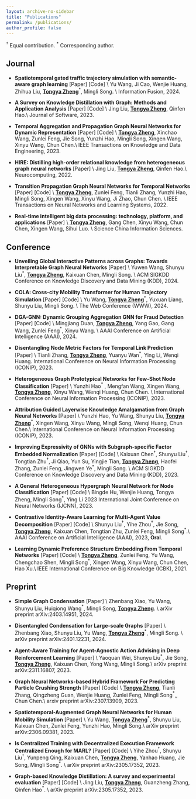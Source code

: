 ```yaml
---
layout: archive-no-sidebar
title: "Publications"
permalink: /publications/
author_profile: false
---
```


$^\dagger$ Equal contribution. $^*$ Corresponding author.

## Journal

- **Spatiotemporal gated traffic trajectory simulation with semantic-aware graph learning** <a href="https://www.sciencedirect.com/science/article/pii/S1566253524001829" target="_blank" style="text-decoration: none">\[Paper\]</a> <a href="https://github.com/Star607/STEGA" target="_blank" style="text-decoration: none">\[Code\]</a> \\
  Yu Wang, Ji Cao, Wenjie Huang, Zhihua Liu, **<u>Tongya Zheng</u>**$^*$, Mingli Song. \\
  Information Fusion, 2024.

- **A Survey on Knowledge Distillation with Graph: Methods and Application Analysis** <a href="https://www.jos.org.cn/josen/article/abstract/mi007" target="_blank" style="text-decoration: none">\[Paper\]</a> <a href="https://github.com/liujing1023/Graph-based-Knowledge-Distillation" target="_blank" style="text-decoration: none">\[Code\]</a> \\
  Jing Liu, **<u>Tongya Zheng</u>**, Qinfen Hao.\\
  Journal of Software, 2023.

- **Temporal Aggregation and Propagation Graph Neural Networks for Dynamic Representation** <a href="https://ieeexplore.ieee.org/abstract/document/10094005" target="_blank" style="text-decoration: none">\[Paper\]</a> <a href="https://github.com/doujiang-zheng/TAP-GNN" target="_blank" style="text-decoration: none">\[Code\]</a> \\
  **<u>Tongya Zheng</u>**, Xinchao Wang, Zunlei Feng, Jie Song, Yunzhi Hao, Mingli Song, Xingen Wang, Xinyu Wang, Chun Chen.\\
  IEEE Transactions on Knowledge and Data Engineering, 2023.

- **HIRE: Distilling high-order relational knowledge from heterogeneous graph neural networks** <a href="https://www.sciencedirect.com/science/article/pii/S0925231222009961" target="_blank" style="text-decoration: none">\[Paper\]</a> \\
  Jing Liu, **<u>Tongya Zheng</u>**, Qinfen Hao.\\
  Neurocomputing, 2022.

- **Transition Propagation Graph Neural Networks for Temporal Networks** <a href="https://ieeexplore.ieee.org/abstract/document/9955364" target="_blank" style="text-decoration: none">\[Paper\]</a> <a href="https://github.com/doujiang-zheng/TIP-GNN" target="_blank" style="text-decoration: none">\[Code\]</a> \\
  **<u>Tongya Zheng</u>**, Zunlei Feng, Tianli Zhang, Yunzhi Hao, Mingli Song, Xingen Wang, Xinyu Wang, Ji Zhao, Chun Chen. \\
  IEEE Transactions on Neural Networks and Learning Systems, 2022.

- **Real-time intelligent big data processing: technology, platform, and applications** <a href="https://link.springer.com/article/10.1007/s11432-018-9834-8" target="_blank" style="text-decoration: none">\[Paper\]</a> \\
  **<u>Tongya Zheng</u>**, Gang Chen, Xinyu Wang, Chun Chen, Xingen Wang, Sihui Luo. \\
  Science China Information Sciences.

## Conference

- **Unveiling Global Interactive Patterns across Graphs: Towards Interpretable Graph Neural Networks** <a href="https://www.sciencedirect.com/science/article/pii/S1566253524001829" target="_blank" style="text-decoration: none">\[Paper\]</a> \\
  Yuwen Wang, Shunyu Liu$^*$, **<u>Tongya Zheng</u>**, Kaixuan Chen, Mingli Song. \\
  ACM SIGKDD Conference on Knowledge Discovery and Data Mining (KDD), 2024.

- **COLA: Cross-city Mobility Transformer for Human Trajectory Simulation** <a href="https://arxiv.org/abs/2403.01801" target="_blank" style="text-decoration: none">\[Paper\]</a> <a href="https://github.com/Star607/Cross-city-Mobility-Transformer" target="_blank" style="text-decoration: none">\[Code\]</a> \\
  Yu Wang, **<u>Tongya Zheng</u>**$^*$, Yuxuan Liang, Shunyu Liu, Mingli Song. \\
  The Web Conference (WWW), 2024.

- **DGA-GNN: Dynamic Grouping Aggregation GNN for Fraud Detection** <a href="https://ojs.aaai.org/index.php/AAAI/article/view/29067" target="_blank" style="text-decoration: none">\[Paper\]</a> <a href="https://github.com/AtwoodDuan/DGA-GNN" target="_blank" style="text-decoration: none">\[Code\]</a> \\
  Mingjiang Duan, **<u>Tongya Zheng</u>**, Yang Gao, Gang Wang, Zunlei Feng$^*$, Xinyu Wang. \\
  AAAI Conference on Artificial Intelligence (AAAI), 2024.

- **Disentangling Node Metric Factors for Temporal Link Prediction** <a href="https://link.springer.com/chapter/10.1007/978-981-99-8082-6_27
" target="_blank" style="text-decoration: none">\[Paper\]</a> \\
  Tianli Zhang, **<u>Tongya Zheng</u>**, Yuanyu Wan$^*$, Ying Li, Wenqi Huang.
  International Conference on Neural Information Processing (ICONIP), 2023.
 
- **Heterogeneous Graph Prototypical Networks for Few-Shot Node Classification** <a href="
https://link.springer.com/chapter/10.1007/978-981-99-8132-8_41" target="_blank" style="text-decoration: none">\[Paper\]</a> \\
  Yunzhi Hao$^*$ , Mengfan Wang, Xingen Wang, **<u>Tongya Zheng</u>**, Xinyu Wang, Wenqi Huang, Chun Chen. \\
  International Conference on Neural Information Processing (ICONIP), 2023.

- **Attribution Guided Layerwise Knowledge Amalgamation from Graph Neural Networks** <a href="https://www.springerprofessional.de/attribution-guided-layerwise-knowledge-amalgamation-from-graph-n/26298874" target="_blank" style="text-decoration: none">\[Paper\]</a> \\
  Yunzhi Hao, Yu Wang, Shunyu Liu, **<u>Tongya Zheng</u>**$^*$, Xingen Wang, Xinyu Wang, Mingli Song, Wenqi Huang, Chun Chen.\\
  International Conference on Neural Information Processing (ICONIP), 2023.

- **Improving Expressivity of GNNs with Subgraph-specific Factor Embedded Normalization** <a href="https://arxiv.org/abs/2305.19903" target="_blank" style="text-decoration: none">\[Paper\]</a> <a href="https://github.com/chenchkx/SuperNorm" target="_blank" style="text-decoration: none">\[Code\]</a> \\
  Kaixuan Chen$^\dagger$, Shunyu Liu$^\dagger$, Tongtian Zhu$^\dagger$, Ji Qiao, Yun Su, Yingjie Tian, **<u>Tongya Zheng</u>**, Haofei Zhang, Zunlei Feng, Jingwen Ye$^*$, Mingli Song. \\
  ACM SIGKDD Conference on Knowledge Discovery and Data Mining (KDD), 2023.

- **A General Heterogeneous Hypergraph Neural Network for Node Classification** <a href="" target="_blank" style="text-decoration: none">\[Paper\]</a> <a href="" target="_blank" style="text-decoration: none">\[Code\]</a> \\
Bingde Hu, Wenjie Huang, Tongya Zheng, Mingli Song$^*$, Ying Li
2023 International Joint Conference on Neural Networks (IJCNN), 2023.

- **Contrastive Identity-Aware Learning for Multi-Agent Value Decomposition** <a href="https://arxiv.org/abs/2211.12712" target="_blank" style="text-decoration: none">\[Paper\]</a> <a href="https://github.com/liushunyu/CIA" target="_blank" style="text-decoration: none">\[Code\]</a> \\
  Shunyu Liu$^\dagger$, Yihe Zhou$^\dagger$, Jie Song, **<u>Tongya Zheng</u>**, Kaixuan Chen, Tongtian Zhu, Zunlei Feng, Mingli Song$^*$.\\
  AAAI Conference on Artificial Intelligence (AAAI), 2023, **Oral**.

- **Learning Dynamic Preference Structure Embedding From Temporal Networks** <a href="https://ieeexplore.ieee.org/abstract/document/9667681" target="_blank" style="text-decoration: none">\[Paper\]</a> <a href="https://github.com/doujiang-zheng/Dynamic-Preference-Structure" target="_blank" style="text-decoration: none">\[Code\]</a> \\
  **<u>Tongya Zheng</u>**, Zunlei Feng, Yu Wang, Chengchao Shen, Mingli Song$^*$, Xingen Wang, Xinyu Wang, Chun Chen, Hao Xu.\\
  IEEE International Conference on Big Knowledge (ICBK), 2021.

## Preprint

- **Simple Graph Condensation** <a href="https://arxiv.org/abs/2403.14951" target="_blank" style="text-decoration: none">\[Paper\]</a> \\
  Zhenbang Xiao, Yu Wang, Shunyu Liu, Huiqiong Wang$^*$, Mingli Song, **<u>Tongya Zheng</u>**. \\
  arXiv preprint arXiv:2403.14951, 2024.

- **Disentangled Condensation for Large-scale Graphs** <a href="https://arxiv.org/abs/2401.12231" target="_blank" style="text-decoration: none">\[Paper\]</a> \\
  Zhenbang Xiao, Shunyu Liu, Yu Wang, **<u>Tongya Zheng</u>**$^*$, Mingli Song. \\
  arXiv preprint arXiv:2401.12231, 2024.

- **Agent-Aware Training for Agent-Agnostic Action Advising in Deep Reinforcement Learning** <a href="https://arxiv.org/abs/2311.16807" target="_blank" style="text-decoration: none">\[Paper\]</a>  \\
  Yaoquan Wei, Shunyu Liu$^*$, Jie Song, **<u>Tongya Zheng</u>**, Kaixuan Chen, Yong Wang, Mingli Song.\\
  arXiv preprint arXiv:2311.16807, 2023.

- **Graph Neural Networks-based Hybrid Framework For Predicting Particle Crushing Strength** <a href="https://arxiv.org/abs/2307.13909" target="_blank" style="text-decoration: none">\[Paper\]</a> <a href="https://github.com/doujiang-zheng/GNN-For-Particle-Crushing" target="_blank" style="text-decoration: none">\[Code\]</a> \\
  **<u>Tongya Zheng</u>**, Tianli Zhang, Qingzheng Guan, Wenjie Huang, Zunlei Feng, Mingli Song$^*$,, Chun Chen.\\
  arxiv preprint arXiv:2307.13909, 2023.

- **Spatiotemporal-Augmented Graph Neural Networks for Human Mobility Simulation** <a href="https://arxiv.org/abs/2306.09381" target="_blank" style="text-decoration: none">\[Paper\]</a> \\
  Yu Wang, **<u>Tongya Zheng</u>$^*$**, Shunyu Liu, Kaixuan Chen, Zunlei Feng, Yunzhi Hao, Mingli Song.\\
  arXiv preprint arXiv:2306.09381, 2023.

- **Is Centralized Training with Decentralized Execution Framework Centralized Enough for MARL?** <a href="https://arxiv.org/abs/2305.17352" target="_blank" style="text-decoration: none">\[Paper\]</a> <a href="https://github.com/zyh1999/CADP" target="_blank" style="text-decoration: none">\[Code\]</a> \\
  Yihe Zhou$^\dagger$, Shunyu Liu$^\dagger$, Yunpeng Qing, Kaixuan Chen, **<u>Tongya Zheng</u>**, Yanhao Huang, Jie Song, Mingli Song$^*$. \\
  arXiv preprint arXiv:2305.17352, 2023.

- **Graph-based Knowledge Distillation: A survey and experimental evaluation** <a href="https://arxiv.org/abs/2302.14643" target="_blank" style="text-decoration: none">\[Paper\]</a> <a href="https://github.com/liujing1023/Graph-based-Knowledge-Distillation" target="_blank" style="text-decoration: none">\[Code\]</a> \\
  Jing Liu, **<u>Tongya Zheng</u>**, Guanzheng Zhang, Qinfen Hao$^*$. \\
  arXiv preprint arXiv:2305.17352, 2023.
